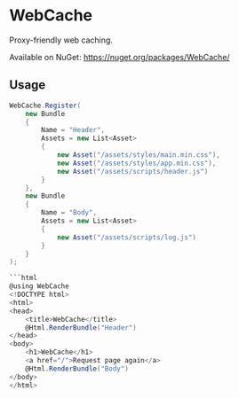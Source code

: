 # WebCache

Proxy-friendly web caching.

Available on NuGet: https://nuget.org/packages/WebCache/

## Usage
```c#
WebCache.Register(
	new Bundle
	{
		Name = "Header",
		Assets = new List<Asset>
		{
			new Asset("/assets/styles/main.min.css"),
			new Asset("/assets/styles/app.min.css"),
			new Asset("/assets/scripts/header.js")
		}
	},
	new Bundle
	{
		Name = "Body",
		Assets = new List<Asset>
		{
			new Asset("/assets/scripts/log.js")
		}
	}
);

```html
@using WebCache
<!DOCTYPE html>
<html>
<head>
	<title>WebCache</title>
	@Html.RenderBundle("Header")
</head>
<body>
	<h1>WebCache</h1>
	<a href="/">Request page again</a>
	@Html.RenderBundle("Body")
</body>
</html>



